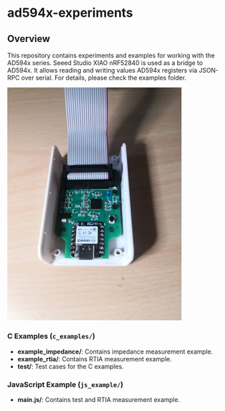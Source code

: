 # ad594x-experiments

## Overview
This repository contains experiments and examples for working with the AD594x series. Seeed Studio XIAO nRF52840 is used as a bridge to AD594x. It allows reading and writing values AD594x registers via JSON-RPC over serial. For details, please check the examples folder.

<img src="images/board_1.jpg" width="400">

### C Examples (`c_examples/`)
- **example_impedance/**: Contains impedance measurement example.
- **example_rtia/**: Contains RTIA measurement example.
- **test/**: Test cases for the C examples.

### JavaScript Example (`js_example/`)
- **main.js/**: Contains test and RTIA measurement example.

